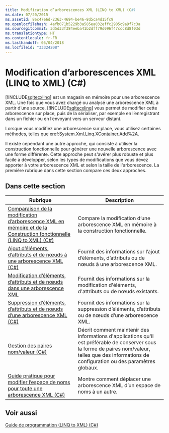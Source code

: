 ```yaml
---
title: Modification d’arborescences XML (LINQ to XML) (C#)
ms.date: 07/20/2015
ms.assetid: 8ec47e6d-2363-4694-be46-8d5ca4d15fc9
ms.openlocfilehash: 4afb071b5229b3a585ea032effc2985c9a9f7c3a
ms.sourcegitcommit: 3d5d33f384eeba41b2dff79d096f47ccc8d8f03d
ms.translationtype: HT
ms.contentlocale: fr-FR
ms.lasthandoff: 05/04/2018
ms.locfileid: "33324208"
---
```

# <a name="modifying-xml-trees-linq-to-xml-c"></a>Modification d’arborescences XML (LINQ to XML) (C#)
[!INCLUDE[sqltecxlinq](~/includes/sqltecxlinq-md.md)] est un magasin en mémoire pour une arborescence XML. Une fois que vous avez chargé ou analysé une arborescence XML à partir d’une source, [!INCLUDE[sqltecxlinq](~/includes/sqltecxlinq-md.md)] vous permet de modifier cette arborescence sur place, puis de la sérialiser, par exemple en l’enregistrant dans un fichier ou en l’envoyant vers un serveur distant.  
  
 Lorsque vous modifiez une arborescence sur place, vous utilisez certaines méthodes, telles que <xref:System.Xml.Linq.XContainer.Add%2A>.  
  
 Il existe cependant une autre approche, qui consiste à utiliser la construction fonctionnelle pour générer une nouvelle arborescence avec une forme différente. Cette approche peut s'avérer plus robuste et plus facile à développer, selon les types de modifications que vous devez apporter à votre arborescence XML et selon la taille de l'arborescence. La première rubrique dans cette section compare ces deux approches.  
  
## <a name="in-this-section"></a>Dans cette section  
  
|Rubrique|Description|  
|-----------|-----------------|  
|[Comparaison de la modification d’arborescence XML en mémoire et de la Construction fonctionnelle (LINQ to XML) (C#)](../../../../csharp/programming-guide/concepts/linq/in-memory-xml-tree-modification-vs-functional-construction-linq-to-xml.md)|Compare la modification d’une arborescence XML en mémoire à la construction fonctionnelle.|  
|[Ajout d’éléments, d’attributs et de nœuds à une arborescence XML (C#)](../../../../csharp/programming-guide/concepts/linq/adding-elements-attributes-and-nodes-to-an-xml-tree.md)|Fournit des informations sur l’ajout d’éléments, d’attributs ou de nœuds à une arborescence XML.|  
|[Modification d’éléments, d’attributs et de nœuds dans une arborescence XML](../../../../csharp/programming-guide/concepts/linq/modifying-elements-attributes-and-nodes-in-an-xml-tree.md)|Fournit des informations sur la modification d'éléments, d'attributs ou de nœuds existants.|  
|[Suppression d’éléments, d’attributs et de nœuds d’une arborescence XML (C#)](../../../../csharp/programming-guide/concepts/linq/removing-elements-attributes-and-nodes-from-an-xml-tree.md)|Fournit des informations sur la suppression d’éléments, d’attributs ou de nœuds d’une arborescence XML.|  
|[Gestion des paires nom/valeur (C#)](../../../../csharp/programming-guide/concepts/linq/maintaining-name-value-pairs.md)|Décrit comment maintenir des informations d'applications qu'il est préférable de conserver sous la forme de paires nom/valeur, telles que des informations de configuration ou des paramètres globaux.|  
|[Guide pratique pour modifier l’espace de noms pour toute une arborescence XML (C#)](../../../../csharp/programming-guide/concepts/linq/how-to-change-the-namespace-for-an-entire-xml-tree.md)|Montre comment déplacer une arborescence XML d’un espace de noms à un autre.|  
  
## <a name="see-also"></a>Voir aussi  
 [Guide de programmation (LINQ to XML) (C#)](../../../../csharp/programming-guide/concepts/linq/programming-guide-linq-to-xml.md)
